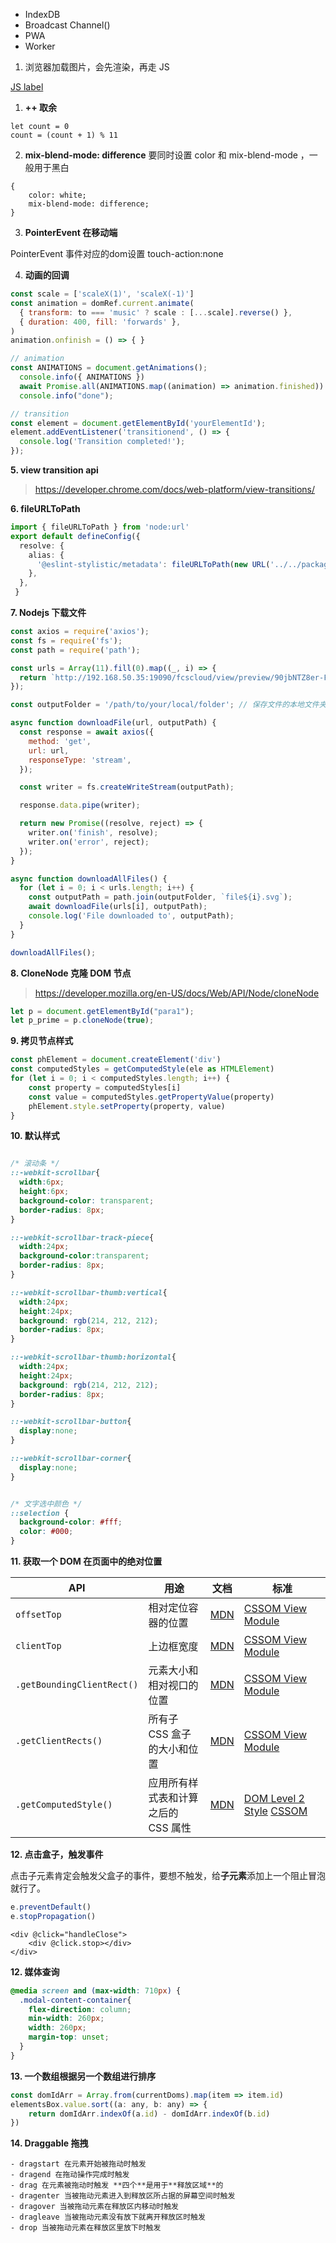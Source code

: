 
- IndexDB
- Broadcast Channel()
- PWA
- Worker

1. 浏览器加载图片，会先渲染，再走 JS



[JS label](https://developer.mozilla.org/zh-CN/docs/Web/JavaScript/Reference/Statements/label)


1. **++ 取余**

```
let count = 0
count = (count + 1) % 11
```

2. **mix-blend-mode: difference**
要同时设置 color 和 mix-blend-mode ，一般用于黑白

```
{
	color: white;
	mix-blend-mode: difference;
}
```


3. **PointerEvent 在移动端**

PointerEvent 事件对应的dom设置 touch-action:none

4. **动画的回调**

```js
const scale = ['scaleX(1)', 'scaleX(-1)']
const animation = domRef.current.animate(
  { transform: to === 'music' ? scale : [...scale].reverse() },
  { duration: 400, fill: 'forwards' },
)
animation.onfinish = () => { }
```

```js
// animation
const ANIMATIONS = document.getAnimations();
  console.info({ ANIMATIONS })
  await Promise.all(ANIMATIONS.map((animation) => animation.finished))
  console.info("done");

// transition
const element = document.getElementById('yourElementId');
element.addEventListener('transitionend', () => {
  console.log('Transition completed!');
});
```

**5. view transition api**
> https://developer.chrome.com/docs/web-platform/view-transitions/


**6. fileURLToPath**

```ts
import { fileURLToPath } from 'node:url'
export default defineConfig({
  resolve: {
    alias: {
      '@eslint-stylistic/metadata': fileURLToPath(new URL('../../packages/metadata/src/index.ts', import.meta.url)),
    },
  },
 }
```

**7.  Nodejs 下载文件**

```js
const axios = require('axios');
const fs = require('fs');
const path = require('path');

const urls = Array(11).fill(0).map((_, i) => {
  return `http://192.168.50.35:19090/fcscloud/view/preview/90jbNTZ8er-FoT8DLA4wS51rBC94o58XnIy_gDOtu_K3foWjAdE0jhpky4TN-kks5ValZz-ghoqBBQQik4kR9siVANZdfZT2Pbdq6TI5ntYa76AyxjsO5Mkr2yuYgpPDkfoDTr4dRP4S-oyGRmhPmDC6X375g5thUS0S0APrN1J5-dE7WWSxXwg8H11noZ1yjACqx2FdQNjsLkOuGggObQt9vrfy4AfyiGruMF4cqj08diHx5g7CP-PhJtvK9Lq_xcy3CIG5AVz_hu5YAAFmB_Gxawj6HwRJ03nGgbuAfOGmo5fCM5L77cTjdsdcGPQ_FU2h6K4Gdj2jkEw3i5ucMIZAKdfabHY9ItTq059eHQM4FJuH7QOT871j4XYr_ibeUwV3v0etAyOeuXExC8-Nn7hBi4SLldY0SOSNn980StJ9ijDPWNLXJarDEcqdCDetu14qgW4h3W2rgGuWHK4nrAECVxIkEZghXM3L54l7eg8VTig3jchLcMUhpXiJp5oGrkDBOLx-VcfkKd8eJSNW39AFsd6NxHrhyk4XXY6U6Oa-034A1Gm7ps0L1VldnSPZC8QxuhI5hEVWuA4p2mjYNOxW4eWBHoR3xG676LeddWx0fQRESqgN0S34BL3OmMKn7TcmZoK2VilV3LEwtCLOcZwVOOfhU7-qugOxAS_E2qXr5VT5F7yhz9GJhZ3pCEJcx4h0-roEqZSAV8E-LrZUpVzHgw-XZmDseJ8n9yM2Otc5Luab0dFivKXblwy7cEJULyioa8eXI-ueaYusHphyLbYKV6dYR40bBn1gRD6xH5uTA0HdFrVwRkuESwsPvNgbOk5A9Q5-deuaweYmIt79MSpF55POFpOZkr5FSFqrcd30J1mCCmJ5X6CdLygniwRB1V6r2rBhUOtt5RqTRD2tWrzMfC7qheNb7Ilowz_yF3tB6Jq83_ZWULb-BsC3dujCSU12nnEjeAgcoQqYk9QzHQ==/${i}.svg?t=0.6394264746619498`
});

const outputFolder = '/path/to/your/local/folder'; // 保存文件的本地文件夹

async function downloadFile(url, outputPath) {
  const response = await axios({
    method: 'get',
    url: url,
    responseType: 'stream',
  });

  const writer = fs.createWriteStream(outputPath);

  response.data.pipe(writer);

  return new Promise((resolve, reject) => {
    writer.on('finish', resolve);
    writer.on('error', reject);
  });
}

async function downloadAllFiles() {
  for (let i = 0; i < urls.length; i++) {
    const outputPath = path.join(outputFolder, `file${i}.svg`);
    await downloadFile(urls[i], outputPath);
    console.log('File downloaded to', outputPath);
  }
}

downloadAllFiles();


```

**8.  CloneNode 克隆 DOM 节点**

> https://developer.mozilla.org/en-US/docs/Web/API/Node/cloneNode

```js
let p = document.getElementById("para1");
let p_prime = p.cloneNode(true);
```


**9.  拷贝节点样式**

```js
const phElement = document.createElement('div')
const computedStyles = getComputedStyle(ele as HTMLElement)
for (let i = 0; i < computedStyles.length; i++) {
	const property = computedStyles[i]
	const value = computedStyles.getPropertyValue(property)
	phElement.style.setProperty(property, value)
}
```

**10.  默认样式**

```css

/* 滚动条 */
::-webkit-scrollbar{
  width:6px;
  height:6px;
  background-color: transparent;
  border-radius: 8px;
}

::-webkit-scrollbar-track-piece{
  width:24px;
  background-color:transparent;
  border-radius: 8px;
}

::-webkit-scrollbar-thumb:vertical{
  width:24px;
  height:24px;
  background: rgb(214, 212, 212);
  border-radius: 8px;
}

::-webkit-scrollbar-thumb:horizontal{
  width:24px;
  height:24px;
  background: rgb(214, 212, 212);
  border-radius: 8px;
}

::-webkit-scrollbar-button{
  display:none;
}

::-webkit-scrollbar-corner{
  display:none;
}


/* 文字选中颜色 */
::selection {
  background-color: #fff;
  color: #000;
}
```


**11.  获取一个 DOM 在页面中的绝对位置**

| API                        | 用途                   | 文档                                                                                    | 标准                                                                                                                                                                                        |
| -------------------------- | -------------------- | ------------------------------------------------------------------------------------- | ----------------------------------------------------------------------------------------------------------------------------------------------------------------------------------------- |
| `offsetTop`                | 相对定位容器的位置            | [MDN](https://developer.mozilla.org/en-US/docs/Web/API/HTMLElement/offsetTop)         | [CSSOM View Module](https://drafts.csswg.org/cssom-view/#dom-htmlelement-offsettop)                                                                                                       |
| `clientTop`                | 上边框宽度                | [MDN](https://developer.mozilla.org/en-US/docs/Web/API/Element/clientTop)             | [CSSOM View Module](https://drafts.csswg.org/cssom-view/#dom-element-clienttop)                                                                                                           |
| `.getBoundingClientRect()` | 元素大小和相对视口的位置         | [MDN](https://developer.mozilla.org/en-US/docs/Web/API/Element/getBoundingClientRect) | [CSSOM View Module](https://drafts.csswg.org/cssom-view/#dom-element-getboundingclientrect)                                                                                               |
| `.getClientRects()`        | 所有子 CSS 盒子的大小和位置     | [MDN](https://developer.mozilla.org/en-US/docs/Web/API/Element/getClientRects)        | [CSSOM View Module](https://drafts.csswg.org/cssom-view/#dom-element-getclientrects)                                                                                                      |
| `.getComputedStyle()`      | 应用所有样式表和计算之后的 CSS 属性 | [MDN](https://developer.mozilla.org/en-US/docs/Web/API/Window/getComputedStyle)       | [DOM Level 2 Style](https://www.w3.org/TR/2000/REC-DOM-Level-2-Style-20001113/css.html#CSS-CSSview-getComputedStyle) [CSSOM](https://drafts.csswg.org/cssom/#dom-window-getcomputedstyle) |

**12.  点击盒子，触发事件**

点击子元素肯定会触发父盒子的事件，要想不触发，给**子元素**添加上一个阻止冒泡就行了。

```js
e.preventDefault() 
e.stopPropagation()
```

```vue
<div @click="handleClose">
	<div @click.stop></div>
</div>
```

**12.  媒体查询**

```css
@media screen and (max-width: 710px) {
  .modal-content-container{
    flex-direction: column;
    min-width: 260px;
    width: 260px;
    margin-top: unset;
  }
}
```

**13.  一个数组根据另一个数组进行排序**

```js
const domIdArr = Array.from(currentDoms).map(item => item.id)
elementsBox.value.sort((a: any, b: any) => {
    return domIdArr.indexOf(a.id) - domIdArr.indexOf(b.id)
})
```

**14.  Draggable 拖拽**

```
- dragstart 在元素开始被拖动时触发
- dragend 在拖动操作完成时触发
- drag 在元素被拖动时触发 **四个**是用于**释放区域**的
- dragenter 当被拖动元素进入到释放区所占据的屏幕空间时触发
- dragover 当被拖动元素在释放区内移动时触发
- dragleave 当被拖动元素没有放下就离开释放区时触发
- drop 当被拖动元素在释放区里放下时触发
```